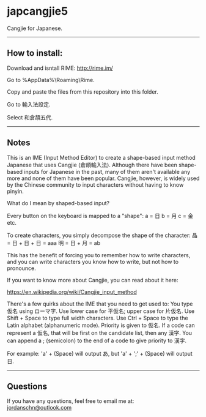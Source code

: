 # japcangjie5
Cangjie for Japanese.

----------------
How to install:
----------------

Download and isntall RIME:
http://rime.im/

Go to %AppData%\Roaming\Rime.

Copy and paste the files from this repository into this folder.

Go to 輸入法設定.

Select 和倉頡五代.

------
Notes
------

This is an IME (Input Method Editor) to create a shape-based input method Japanese that uses Cangjie (倉頡輸入法). Although there have been shape-based inputs for Japanese in the past, many of them aren't available any more and none of them have been popular. Cangjie, however, is widely used by the Chinese community to input characters without having to know pinyin.

What do I mean by shaped-based input?

Every button on the keyboard is mapped to a "shape":
a = 日
b = 月
c = 金
etc.

To create characters, you simply decompose the shape of the character:
晶 = 日 + 日 + 日 = aaa
明 = 日 + 月 = ab

This has the benefit of forcing you to remember how to write characters, and you can write characters you know how to write, but not how to pronounce.

If you want to know more about Cangjie, you can read about it here:

https://en.wikipedia.org/wiki/Cangjie_input_method

There's a few quirks about the IME that you need to get used to:
You type 仮名 using ローマ字. Use lower case for 平仮名; upper case for 片仮名.
Use Shift + Space to type full width characters.
Use Ctrl + Space to type the Latin alphabet (alphanumeric mode).
Priority is given to 仮名. If a code can represent a 仮名, that will be first on the candidate list, then any 漢字.
You can append a ; (semicolon) to the end of a code to give priority to 漢字.

For example: 'a' + (Space) will output あ, but 'a' + ';' + (Space) will output 日. 

----------
Questions
----------

If you have any questions, feel free to email me at:
jordanschn@outlook.com
